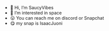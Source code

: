 - 👋 Hi, I’m SaucyVibes
- 👀 I’m interested in space
- 😛 You can reach me on discord or Snapchat
- 😋 my snap is IsaacJuoni



